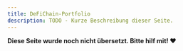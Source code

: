 ```yaml
---
title: DeFiChain-Portfolio
description: TODO - Kurze Beschreibung dieser Seite.
---
```


**Diese Seite wurde noch nicht übersetzt. Bitte hilf mit! ❤**
